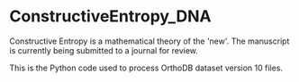 # ConstructiveEntropy_DNA

Constructive Entropy is a mathematical theory of the 'new'.
The manuscript is currently being submitted to a journal for review.

This is the Python code used to process OrthoDB dataset version 10 files.

